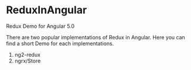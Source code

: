 # ReduxInAngular
Redux Demo for Angular 5.0

There are two popular implementations of Redux in Angular. Here you can find a short Demo for each implementations.

1) ng2-redux
2) ngrx/Store
